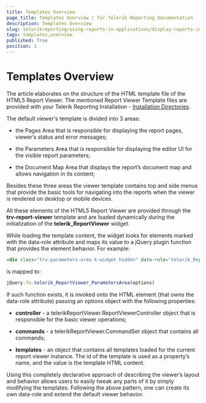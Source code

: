```yaml
---
title: Templates Overview
page_title: Templates Overview | for Telerik Reporting Documentation
description: Templates Overview
slug: telerikreporting/using-reports-in-applications/display-reports-in-applications/web-application/html5-report-viewer/customizing/styling-and-appearance/templates-overview
tags: templates,overview
published: True
position: 1
---
```


# Templates Overview



The article elaborates on the structure of the HTML template file of the HTML5 Report Viewer.         The mentioned Report Viewer Template files are provided with your Telerik Reporting Installation -         [Installation Directories](6E821131-83F3-45A4-BB6E-1530223D1E38#directories-and-asemblies).       

The default viewer's template is divided into 3 areas:

* the Pages Area that is responsible for displaying the report pages, viewer’s status and error messages;

* the Parameters Area that is responsible for displaying the editor UI for the visible report parameters;

* the Document Map Area that displays the report’s document map and allows navigation in its content;

Besides these three areas the viewer template contains top and side menus that provide the basic tools for navigating           into the reports when the viewer is rendered on desktop or mobile devices.         

All these elements of the HTML5 Report Viewer are provided through the __trv-report-viewer__            template and are loaded dynamically during the initialization of the __telerik_ReportViewer__  widget.         

While loading the template content, the widget looks for elements marked with the data-role attribute and maps its           value to a jQuery plugin function that provides the element behavior. For example:         

    
````html
<div class="trv-parameters-area k-widget hidden" data-role="telerik_ReportViewer_ParametersArea"> … </div>
````

is mapped to:

    
````js
jQuery.fn.telerik_ReportViewer_ParametersArea(options)
````

If such function exists, it is invoked onto the HTML element (that owns the data-role attribute) passing an options object with the following properties:         

* __controller__  - a telerikReportViewer.ReportViewerController object that is responsible for the basic viewer operations;             

* __commands__  - a telerikReportViewer.CommandSet object that contains all commands;             

* __templates__  - an object that contains all templates loaded for the current report viewer instance.               The id of the template is used as a property’s name, and the value is the template HTML content.             

Using this completely declarative approach of describing the viewer’s layout and behavior allows users to easily tweak any parts of it           by simply modifying the templates. Following the above pattern, one can create its own data-role and extend the default viewer behavior.

